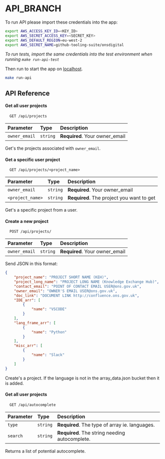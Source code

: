 # API_BRANCH

To run API please import these credentials into the app:

```bash
export AWS_ACCESS_KEY_ID=<KEY_ID>
export AWS_SECRET_ACCESS_KEY=<SECRET_KEY>
export AWS_DEFAULT_REGION=eu-west-2
export AWS_SECRET_NAME=github-tooling-suite/onsdigital
```

*To run tests, import the same credentials into the test environment when running `make run-api-test`*

Then run to start the app on [localhost](http://127.0.0.1:5000).

```bash
make run-api
```


## API Reference

#### Get all user projects

```http
  GET /api/projects
```

| Parameter | Type     | Description                |
| :-------- | :------- | :------------------------- |
| `owner_email` | `string` | **Required**. Your owner_email |

Get's the projects associated with `owner_email`.

#### Get a specific user project

```http
  GET /api/projects/<project_name>
```

| Parameter | Type     | Description                       |
| :-------- | :------- | :-------------------------------- |
| `owner_email`      | `string` | **Required**. Your owner_email |
| `<project_name>`      | `string` | **Required**. The project you want to get |


Get's a specific project from a user.

#### Create a new project

```http
  POST /api/projects/
```

| Parameter | Type     | Description                       |
| :-------- | :------- | :-------------------------------- |
| `owner_email`      | `string` | **Required**. Your owner_email |

Send JSON in this format:
```JSON
{
    "project_name": "PROJECT SHORT NAME (KEH)",
    "project_long_name": "PROJECT LONG NAME (Knowledge Exchange Hub)",
    "contact_email": "POINT OF CONTACT EMAIL USER@ons.gov.uk",
    "owner_email": "OWNER'S EMAIL USER@ons.gov.uk",
    "doc_link": "DOCUMENT LINK http://confluence.ons.gov.uk",
    "IDE_arr": [
        {
            "name": "VSCODE"
        }
    ],
    "lang_frame_arr": [
        {
            "name": "Python"
        }
    ],
    "misc_arr": [
        {
            "name": "Slack"
        }
    ]
}
```
Create's a project. If the language is not in the array_data.json bucket then it is added.


#### Get all user projects

```http
  GET /api/autocomplete
```

| Parameter | Type     | Description                |
| :-------- | :------- | :------------------------- |
| `type` | `string` | **Required**. The type of array ie. languages. |
| `search` | `string` | **Required**. The string needing autocomplete. |

Returns a list of potential autocomplete.